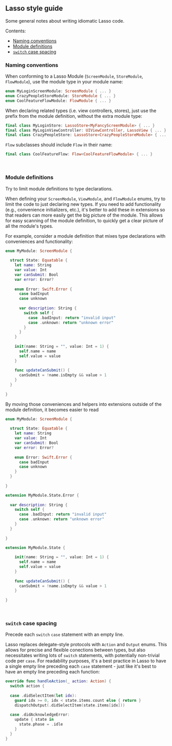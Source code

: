## Lasso style guide

Some general notes about writing idiomatic Lasso code.

Contents:

- [Naming conventions](#naming-conventions)
- [Module definitions](#module-definitions)
- [`switch` case spacing](#switch-case-spacing)



### Naming conventions

When conforming to a Lasso Module (`ScreenModule`, `StoreModule`, `FlowModule`), use the module type in your module name:

```swift
enum MyLoginScreenModule: ScreenModule { ... }
enum CrazyPeopleStoreModule: StoreModule { ... }
enum CoolFeatureFlowModule: FlowModule { ... }
```

When declaring related types (i.e. view controllers, stores), just use the prefix from the module definition, without the extra module type:

```swift
final class MyLoginStore: LassoStore<MyFancyScreenModule> { ... }
final class MyLoginViewController: UIViewController, LassoView { ... }
final class CrazyPeopleStore: LassoStore<CrazyPeopleStoreModule> { ... }
```

`Flow` subclasses should include `Flow` in their name:

```swift
final class CoolFeatureFlow: Flow<CoolFeatureFlowModule> { ... }
```
<br>

### Module definitions

Try to limit module definitions to type declarations.

When defining your `ScreenModule`, `ViewModule`, and `FlowModule` enums, try to limit the code to just declaring new types.  If you need to add functionality (e.g., convenience initializers, etc.), it's better to add these in extensions so that readers can more easily get the big picture of the module.  This allows for easy scanning of the module definition, to quickly get a clear picture of all the module's types.

For example, consider a module definition that mixes type declarations with conveniences and functionality:

```swift
enum MyModule: ScreenModule {
  
  struct State: Equatable {
    let name: String
    var value: Int
    var canSubmit: Bool
    var error: Error?
    
    enum Error: Swift.Error {
      case badInput
      case unknown
      
      var description: String {
        switch self {
          case .badInput: return "invalid input"
          case .unknown: return "unknown error"
        }
      }
    }
    
    init(name: String = "", value: Int = 1) {
      self.name = name
      self.value = value
    }
    
    func updateCanSubmit() {
      canSubmit = !name.isEmpty && value > 1
    }
  }
  
}
```

By moving those conveniences and helpers into extensions outside of the module definition, it becomes easier to read

```swift
enum MyModule: ScreenModule {
  
  struct State: Equatable {
    let name: String
    var value: Int
    var canSubmit: Bool
    var error: Error?
    
    enum Error: Swift.Error {
      case badInput
      case unknown
    }
  }
  
}

extension MyModule.State.Error {
  
  var description: String {
    switch self {
      case .badInput: return "invalid input"
      case .unknown: return "unknown error"
    }
  }
  
}

extension MyModule.State {
  
    init(name: String = "", value: Int = 1) {
      self.name = name
      self.value = value
    }
    
    func updateCanSubmit() {
      canSubmit = !name.isEmpty && value > 1
    }
  
}
```



<br>

### `switch` case spacing

Precede each `switch` `case` statement with an empty line.

Lasso replaces delegate-style protocols with `Action` and `Output` enums.  This allows for precise and flexible conections between types, but also necessitates writing lots of `switch` statements, with potentially non-trivial code per `case`. For readability purposes, it's a best practice in Lasso to have a single empty line preceding each `case` statement - just like it's best to have an empty line preceding each function:

```swift
override func handleAction(_ action: Action) {
  switch action {
  
  case .didSelectItem(let idx):
    guard idx >= 0, idx < state.items.count else { return }
    dispatchOutput(.didSelectItem(state.items[idx]))
  
  case .didAcknowledgeError:
    update { state in
      state.phase = .idle
    }
  }
}
```



